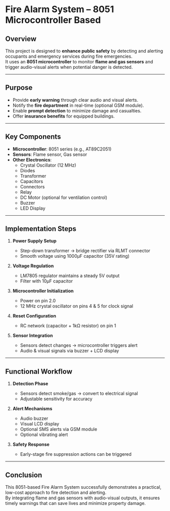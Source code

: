 # Fire Alarm System – 8051 Microcontroller Based

## Overview
This project is designed to **enhance public safety** by detecting and alerting occupants and emergency services during fire emergencies.  
It uses an **8051 microcontroller** to monitor **flame and gas sensors** and trigger audio-visual alerts when potential danger is detected.

---

## Purpose
- Provide **early warning** through clear audio and visual alerts.
- Notify the **fire department** in real-time (optional GSM module).
- Enable **prompt detection** to minimize damage and casualties.
- Offer **insurance benefits** for equipped buildings.

---

## Key Components
- **Microcontroller**: 8051 series (e.g., AT89C2051)
- **Sensors**: Flame sensor, Gas sensor
- **Other Electronics**:
  - Crystal Oscillator (12 MHz)
  - Diodes
  - Transformer
  - Capacitors
  - Connectors
  - Relay
  - DC Motor (optional for ventilation control)
  - Buzzer
  - LED Display

---

##  Implementation Steps
1. **Power Supply Setup**  
   - Step-down transformer → bridge rectifier via RLMT connector  
   - Smooth voltage using 1000μF capacitor (35V rating)

2. **Voltage Regulation**  
   - LM7805 regulator maintains a steady 5V output  
   - Filter with 10μF capacitor

3. **Microcontroller Initialization**  
   - Power on pin 2.0  
   - 12 MHz crystal oscillator on pins 4 & 5 for clock signal

4. **Reset Configuration**  
   - RC network (capacitor + 1kΩ resistor) on pin 1

5. **Sensor Integration**  
   - Sensors detect changes → microcontroller triggers alert  
   - Audio & visual signals via buzzer + LCD display

---

##  Functional Workflow
1. **Detection Phase**  
   - Sensors detect smoke/gas → convert to electrical signal  
   - Adjustable sensitivity for accuracy

2. **Alert Mechanisms**  
   - Audio buzzer  
   - Visual LCD display  
   - Optional SMS alerts via GSM module  
   - Optional vibrating alert

3. **Safety Response**  
   - Early-stage fire suppression actions can be triggered

---

##  Conclusion
This 8051-based Fire Alarm System successfully demonstrates a practical, low-cost approach to fire detection and alerting.  
By integrating flame and gas sensors with audio-visual outputs, it ensures timely warnings that can save lives and minimize property damage.  


